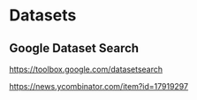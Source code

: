 # Datasets

## Google Dataset Search

https://toolbox.google.com/datasetsearch

https://news.ycombinator.com/item?id=17919297

## 
